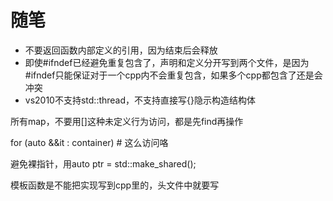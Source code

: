 # 随笔
* 不要返回函数内部定义的引用，因为结束后会释放
* 即使#ifndef已经避免重复包含了，声明和定义分开写到两个文件，是因为#ifndef只能保证对于一个cpp内不会重复包含，如果多个cpp都包含了还是会冲突
* vs2010不支持std::thread，不支持直接写{}隐示构造结构体

所有map，不要用[]这种未定义行为访问，都是先find再操作

for (auto &&it : container) # 这么访问咯

避免裸指针，用auto ptr = std::make_shared<CLASS>();

模板函数是不能把实现写到cpp里的，头文件中就要写